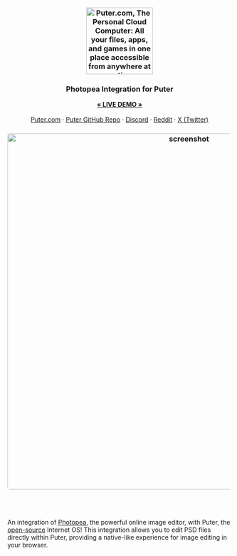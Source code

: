 <h3 align="center"><img width="150" alt="Puter.com, The Personal Cloud Computer: All your files, apps, and games in one place accessible from anywhere at any time." src="https://assets.puter.site/photopea.png?a=3"></h3>

<h3 align="center">Photopea Integration for Puter</h3>
<p align="center">
    <a href="https://puter.com/app/photopea"><strong>« LIVE DEMO »</strong></a>
    <br />
    <br />
    <a href="https://puter.com/?ref=github.com">Puter.com</a>
    ·
    <a href="https://github.com/heyputer/puter/" target="_blank">Puter GitHub Repo</a>
    ·
    <a href="https://discord.com/invite/PQcx7Teh8u">Discord</a>
    ·
    <a href="https://reddit.com/r/puter">Reddit</a>
    ·
    <a href="https://twitter.com/HeyPuter">X (Twitter)</a>
</p>

<h3 align="center"><img width="800" style="border-radius:5px;" alt="screenshot" src="https://assets.puter.site/pp-screenshot.webp"></h3>

<br/>
<br/>


An integration of [Photopea](https://www.photopea.com), the powerful online image editor, with Puter, the [open-source](https://github.com/heyputer/puter) Internet OS! This integration allows you to edit PSD files directly within Puter, providing a native-like experience for image editing in your browser.
